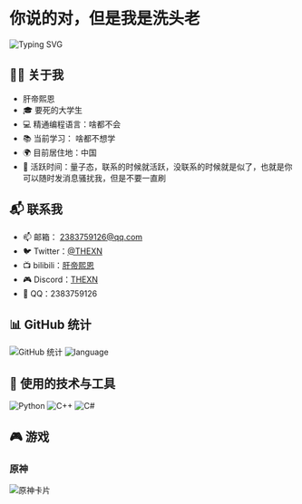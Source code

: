 # 你说的对，但是我是洗头老

![Typing SVG](https://readme-typing-svg.herokuapp.com?font=Note+Mono&size=26&pause=1000&color=000000&background=FFE8E500&vCenter=true&random=false&width=435&lines=🔭洗头老!)

## 👨‍💻 关于我
- 肝帝熙恩
- 🎓 要死的大学生
- 💻 精通编程语言：啥都不会
- 📚 当前学习： 啥都不想学
- 🌍 目前居住地：中国
- 📅 活跃时间：量子态，联系的时候就活跃，没联系的时候就是似了，也就是你可以随时发消息骚扰我，但是不要一直刷

## 📬 联系我

- 📫 邮箱： 2383759126@qq.com
- 🐦 Twitter：[@THEXN](https://twitter.com/THEXN679)
- 📺 bilibili：[肝帝熙恩](https://space.bilibili.com/171369384)
- 🎮 Discord：[THEXN](https://discordapp.com/users/970251468609302528)
- 🐧 QQ：2383759126


## 📊 GitHub 统计

![GitHub 统计](https://github-readme-stats.vercel.app/api?username=THEXN&show_icons=true&count_private=true&hide_title=true)
![language](https://github-readme-stats.vercel.app/api/top-langs/?username=THEXN)

## 🔧 使用的技术与工具

![Python](https://img.shields.io/badge/-Python-lightblue?style=plastic&logo=Python)
![C++](https://img.shields.io/badge/-C++-00599C?style=plastic&logo=C%2B%2B)
![C#](https://img.shields.io/badge/-C%23-green?style=plastic&logo=CSharp)


## 🎮 游戏

### 原神
![原神卡片](https://genshin-card.himiku.com/[47,48,49,51,10,0,4,67,89,79]/72962127.png)

